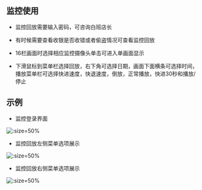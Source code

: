 ## 监控使用

* 监控回放需要输入密码，可咨询白班店长

* 有时候需要查看收银是否收错或者偷盗情况可查看监控回放

* 16栏画面时选择相应监控摄像头单击可进入单画面显示

* 下滑鼠标到菜单栏选择回放，右下角可选择日期，画面下面横条可选择时间，播放菜单栏可选择快进速度，快退速度，倒放，正常播放，快进30秒和播放/停止

## 示例

* 监控登录界面

![](https://gitcode.net/GaloisField/WORKFLOWS4COMPANY/-/raw/master/resources/pic/equipment/监控登录.jpeg ':size=50%')

* 监控回放左侧菜单选项展示

![](https://gitcode.net/GaloisField/WORKFLOWS4COMPANY/-/raw/master/resources/pic/equipment/监控菜单栏左.jpeg ':size=50%')

* 监控回放右侧菜单选项展示

![](https://gitcode.net/GaloisField/WORKFLOWS4COMPANY/-/raw/master/resources/pic/equipment/监控菜单栏右.jpeg ':size=50%')

